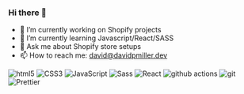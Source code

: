 ### Hi there 👋

- 🔭 I’m currently working on Shopify projects
- 🌱 I’m currently learning Javascript/React/SASS
- 💬 Ask me about Shopify store setups
- 📫 How to reach me: david@davidpmiller.dev

<p>
  <img alt="html5" src="https://img.shields.io/badge/-HTML5-45b8d8?style=flat-square&logo=html5&logoColor=white" />
  <img alt="CSS3" src="https://img.shields.io/badge/-CSS-46a2f1?style=flat-square&logo=css3&logoColor=white" />
  <img alt="JavaScript" src="https://img.shields.io/badge/-JavaScript-311C87?style=flat-square&logo=javascript&logoColor=white" />
  <img alt="Sass" src="https://img.shields.io/badge/-Sass-CC6699?style=flat-square&logo=sass&logoColor=white" />
  <img alt="React" src="https://img.shields.io/badge/-React-DD0031?style=flat-square&logo=react&logoColor=white" />
  <img alt="github actions" src="https://img.shields.io/badge/-Github_Actions-E34F26?style=flat-square&logo=github-actions&logoColor=white" />
  <img alt="git" src="https://img.shields.io/badge/-Git-F7B93E?style=flat-square&logo=git&logoColor=white" />
  <img alt="Prettier" src="https://img.shields.io/badge/-Prettier-43853d?style=flat-square&logo=prettier&logoColor=white" />
</p>
